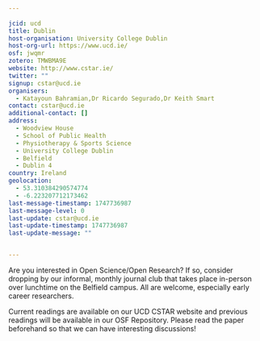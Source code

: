 ```yaml
---
    
jcid: ucd
title: Dublin
host-organisation: University College Dublin
host-org-url: https://www.ucd.ie/
osf: jwqmr
zotero: TMWBMA9E
website: http://www.cstar.ie/
twitter: ""
signup: cstar@ucd.ie
organisers:
  - Katayoun Bahramian,Dr Ricardo Segurado,Dr Keith Smart
contact: cstar@ucd.ie
additional-contact: []
address:
  - Woodview House
  - School of Public Health
  - Physiotherapy & Sports Science
  - University College Dublin
  - Belfield
  - Dublin 4
country: Ireland
geolocation:
  - 53.310384290574774
  - -6.223207712173462
last-message-timestamp: 1747736987
last-message-level: 0
last-update: cstar@ucd.ie
last-update-timestamp: 1747736987
last-update-message: ""


---
```


Are you interested in Open Science/Open Research? If so, consider dropping by our informal, monthly journal club that takes place in-person over lunchtime on the Belfield campus. All are welcome, especially early career researchers. 

Current readings are available on our UCD CSTAR website and previous readings will be available in our OSF Repository. Please read the paper beforehand so that we can have interesting discussions!
